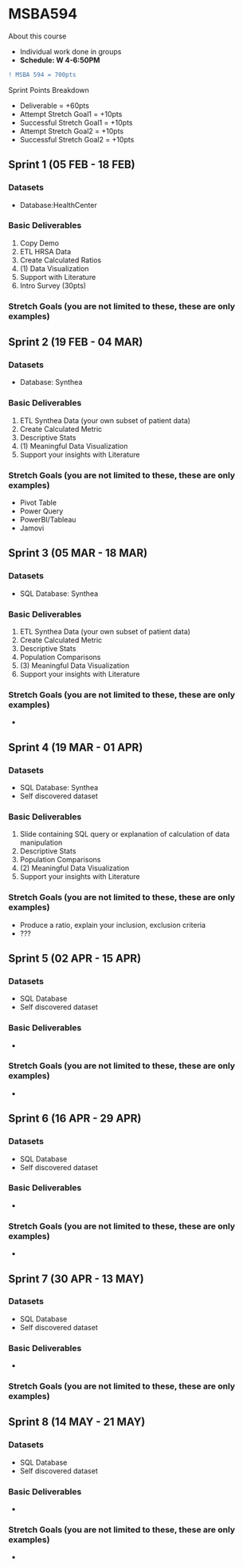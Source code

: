 # MSBA594
About this course
- Individual work done in groups
- **Schedule: W 4-6:50PM**

```diff
! MSBA 594 = 700pts 
```

Sprint Points Breakdown

- Deliverable = +60pts
- Attempt Stretch Goal1 = +10pts
- Successful Stretch Goal1 = +10pts
- Attempt Stretch Goal2 = +10pts
- Successful Stretch Goal2 = +10pts


## Sprint 1 (05 FEB - 18 FEB)

### Datasets
- Database:HealthCenter

### Basic Deliverables
1. Copy Demo
2. ETL HRSA Data
3. Create Calculated Ratios
4. (1) Data Visualization
5. Support with Literature
6. Intro Survey (30pts)

### Stretch Goals (you are not limited to these, these are only examples)


## Sprint 2 (19 FEB - 04 MAR)

### Datasets
- Database: Synthea

### Basic Deliverables
1. ETL Synthea Data (your own subset of patient data)
2. Create Calculated Metric
3. Descriptive Stats
4. (1) Meaningful Data Visualization
5. Support your insights with Literature

### Stretch Goals (you are not limited to these, these are only examples)
- Pivot Table
- Power Query
- PowerBI/Tableau
- Jamovi

## Sprint 3 (05 MAR - 18 MAR)

### Datasets
- SQL Database: Synthea

### Basic Deliverables
1. ETL Synthea Data (your own subset of patient data)
2. Create Calculated Metric
3. Descriptive Stats
4. Population Comparisons
5. (3) Meaningful Data Visualization
6. Support your insights with Literature

### Stretch Goals (you are not limited to these, these are only examples)
- 

## Sprint 4 (19 MAR - 01 APR)

### Datasets
- SQL Database: Synthea
- Self discovered dataset

### Basic Deliverables

1. Slide containing SQL query or explanation of calculation of data manipulation
2. Descriptive Stats
3. Population Comparisons
4. (2) Meaningful Data Visualization
5. Support your insights with Literature

### Stretch Goals (you are not limited to these, these are only examples)

- Produce a ratio, explain your inclusion, exclusion criteria
- ???

## Sprint 5 (02 APR - 15 APR)

### Datasets
- SQL Database
- Self discovered dataset

### Basic Deliverables

-

### Stretch Goals (you are not limited to these, these are only examples)
- 

## Sprint 6 (16 APR - 29 APR)

### Datasets
- SQL Database
- Self discovered dataset

### Basic Deliverables
- 

### Stretch Goals (you are not limited to these, these are only examples)
- 

## Sprint 7 (30 APR - 13 MAY)

### Datasets
- SQL Database
- Self discovered dataset

### Basic Deliverables
- 

### Stretch Goals (you are not limited to these, these are only examples)

## Sprint 8 (14 MAY - 21 MAY)

### Datasets
- SQL Database
- Self discovered dataset

### Basic Deliverables
- 

### Stretch Goals (you are not limited to these, these are only examples)
- 
